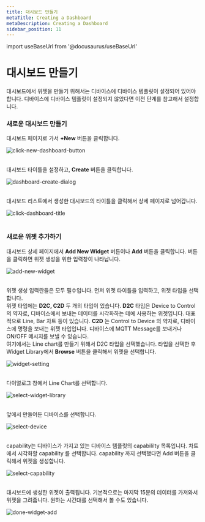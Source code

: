 ```yaml
---
title: 대시보드 만들기
metaTitle: Creating a Dashboard
metaDescription: Creating a Dashboard
sidebar_position: 11
---
```


import useBaseUrl from '@docusaurus/useBaseUrl'

# 대시보드 만들기

대시보드에서 위젯을 만들기 위해서는 디바이스에 디바이스 템플릿이 설정되어 있어야 합니다.
디바이스에 디바이스 템플릿이 설정되지 않았다면 이전 단계를 참고해서 설정합니다.

### 새로운 대시보드 만들기

대시보드 페이지로 가서 **+New** 버튼을 클릭합니다.

<div>
    <img alt="click-new-dashboard-button" src={useBaseUrl('/img/quickstart/create-dashboard/create_dashboard1.png')} />
</div>
<br />

대시보드 타이틀을 설정하고, **Create** 버튼을 클릭합니다.

<div>
    <img alt="dashboard-create-dialog" src={useBaseUrl('/img/quickstart/create-dashboard/create_dashboard2.png')} />
</div>
<br />

대시보드 리스트에서 생성한 대시보드의 타이틀을 클릭해서 상세 페이지로 넘어갑니다.

<div>
    <img alt="click-dashboard-title" src={useBaseUrl('/img/quickstart/create-dashboard/create_dashboard3.png')} />
</div>
<br />

### 새로운 위젯 추가하기

대시보드 상세 페이지에서 **Add New Widget** 버튼이나 **Add** 버튼을 클릭합니다. 버튼을 클릭하면 위젯 생성을 위한 입력창이 나타납니다.

<div>
    <img alt="add-new-widget" src={useBaseUrl('/img/quickstart/create-dashboard/create_dashboard4.png')} />
</div>
<br />

위젯 생성 입력란들은 모두 필수입니다. 먼저 위젯 타이틀을 입력하고, 위젯 타입을 선택합니다. <br />
위젯 타입에는 **D2C, C2D** 두 개의 타입이 있습니다. **D2C** 타입은 Device to Control의 약자로, 디바이스에서 보내는 데이터를 시각화하는 데에 사용하는 위젯입니다. 대표적으로 Line, Bar 차트 등이 있습니다. **C2D** 는 Control to Device 의 약자로, 디바이스에 명령을 보내는 위젯 타입입니다. 디바이스에 MQTT Message를 보내거나 ON/OFF 메시지를 보낼 수 있습니다. <br />
여기에서는 Line chart를 만들기 위해서 D2C 타입을 선택했습니다. 타입을 선택한 후 Widget Library에서 **Browse** 버튼을 클릭해서 위젯을 선택합니다.

<div>
    <img alt="widget-setting" src={useBaseUrl('/img/quickstart/create-dashboard/create_dashboard5.png')} />
</div>
<br />

다이얼로그 창에서 Line Chart를 선택합니다.

<div>
    <img alt="select-widget-library" src={useBaseUrl('/img/quickstart/create-dashboard/create_dashboard6.png')} />
</div>
<br />

앞에서 만들어둔 디바이스를 선택합니다.

<div>
    <img alt="select-device" src={useBaseUrl('/img/quickstart/create-dashboard/create_dashboard7.png')} />
</div>
<br />

capability는 디바이스가 가지고 있는 디바이스 템플릿의 capabililty 목록입니다. 차트에서 시각화할 capability 를 선택합니다. capability 까지 선택했다면 Add 버튼을 클릭해서 위젯을 생성합니다.

<div>
    <img alt="select-capability" src={useBaseUrl('/img/quickstart/create-dashboard/create_dashboard8.png')} />
</div>
<br />

대시보드에 생성한 위젯이 출력됩니다. 기본적으로는 마지막 15분의 데이터를 가져와서 위젯을 그려줍니다. 원하는 시간대를 선택해서 볼 수도 있습니다.

<div>
    <img alt="done-widget-add" src={useBaseUrl('/img/quickstart/create-dashboard/create_dashboard9.png')} />
</div>
<br />
